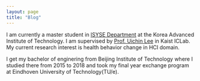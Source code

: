 ```yaml
---
layout: page 
title: "Blog"
---
```


I am currently a master student in [ISYSE Department](https://ie.kaist.ac.kr/) at the Korea Advanced Institute of Technology. I am supervised by [Prof. Uichin Lee](http://ic.kaist.ac.kr/wiki/wiki.cgi?UichinLee) in Kaist ICLab. My current research interest is health behavior change in HCI domain. 

I get my bachelor of enginering from Beijing Institute of Technology where I studied there from 2015 to 2018 and took my final year exchange program at Eindhoven University of Technology(TU/e).


